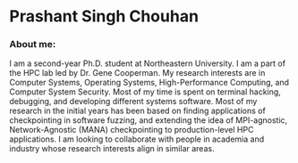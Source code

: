 # Prashant Singh Chouhan

### About me:

I am a second-year Ph.D. student at Northeastern University. I am a part of the HPC lab led by Dr. Gene Cooperman. My research interests are in Computer Systems, Operating Systems, High-Performance Computing, and Computer System Security. Most of my time is spent on terminal hacking, debugging, and developing different systems software. Most of my research in the initial years has been based on finding applications of checkpointing in software fuzzing, and extending the idea of MPI-agnostic, Network-Agnostic (MANA) checkpointing to production-level HPC applications. I am looking to collaborate with people in academia and industry whose research interests align in similar areas.


<!-- ## Welcome to GitHub Pages

You can use the [editor on GitHub](https://github.com/ItsPrashant/website/edit/gh-pages/index.md) to maintain and preview the content for your website in Markdown files.

Whenever you commit to this repository, GitHub Pages will run [Jekyll](https://jekyllrb.com/) to rebuild the pages in your site, from the content in your Markdown files.

### Markdown

Markdown is a lightweight and easy-to-use syntax for styling your writing. It includes conventions for

```markdown
Syntax highlighted code block

# Header 1
## Header 2
### Header 3

- Bulleted
- List

1. Numbered
2. List

**Bold** and _Italic_ and `Code` text

[Link](url) and ![Image](src)
```

For more details see [GitHub Flavored Markdown](https://guides.github.com/features/mastering-markdown/).

### Jekyll Themes

Your Pages site will use the layout and styles from the Jekyll theme you have selected in your [repository settings](https://github.com/ItsPrashant/website/settings). The name of this theme is saved in the Jekyll `_config.yml` configuration file.

### Support or Contact

Having trouble with Pages? Check out our [documentation](https://docs.github.com/categories/github-pages-basics/) or [contact support](https://github.com/contact) and we’ll help you sort it out.
-->
